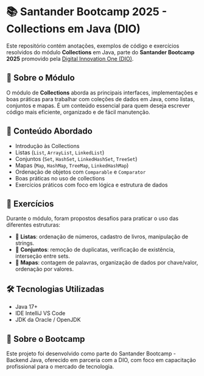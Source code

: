 # 📚 Santander Bootcamp 2025 - Collections em Java (DIO)

Este repositório contém anotações, exemplos de código e exercícios resolvidos do módulo **Collections** em Java, parte do **Santander Bootcamp 2025** promovido pela [Digital Innovation One (DIO)](https://web.dio.me).

## 🧠 Sobre o Módulo

O módulo de **Collections** aborda as principais interfaces, implementações e boas práticas para trabalhar com coleções de dados em Java, como listas, conjuntos e mapas. É um conteúdo essencial para quem deseja escrever código mais eficiente, organizado e de fácil manutenção.

## 📌 Conteúdo Abordado

- Introdução às Collections
- Listas (`List`, `ArrayList`, `LinkedList`)
- Conjuntos (`Set`, `HashSet`, `LinkedHashSet`, `TreeSet`)
- Mapas (`Map`, `HashMap`, `TreeMap`, `LinkedHashMap`)
- Ordenação de objetos com `Comparable` e `Comparator`
- Boas práticas no uso de collections
- Exercícios práticos com foco em lógica e estrutura de dados

## 📝 Exercícios

Durante o módulo, foram propostos desafios para praticar o uso das diferentes estruturas:

- 🔹 **Listas**: ordenação de números, cadastro de livros, manipulação de strings.
- 🔹 **Conjuntos**: remoção de duplicatas, verificação de existência, interseção entre sets.
- 🔹 **Mapas**: contagem de palavras, organização de dados por chave/valor, ordenação por valores.

## 🛠️ Tecnologias Utilizadas

- Java 17+
- IDE IntelliJ VS Code
- JDK da Oracle / OpenJDK


## 📅 Sobre o Bootcamp
Este projeto foi desenvolvido como parte do Santander Bootcamp - Backend Java, oferecido em parceria com a DIO, com foco em capacitação profissional para o mercado de tecnologia.
